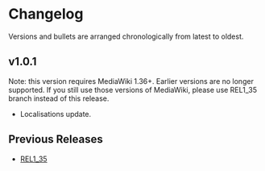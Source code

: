 # Changelog

Versions and bullets are arranged chronologically from latest to oldest.

## v1.0.1

Note: this version requires MediaWiki 1.36+. Earlier versions are no longer supported.
If you still use those versions of MediaWiki, please use REL1_35 branch instead of this release.

- Localisations update.

## Previous Releases

- [REL1_35](https://github.com/femiwiki/AchievementBadges/blob/REL1_35/CHANGELOG.md)
